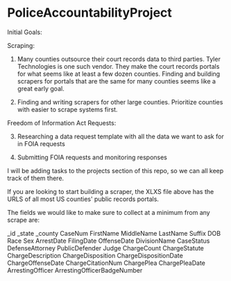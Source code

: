 # PoliceAccountabilityProject

Initial Goals:

Scraping:

1. Many counties outsource their court records data to third parties. Tyler Technologies is one such vendor. They make the court records portals for what seems like at least a few dozen counties. Finding and building scrapers for portals that are the same for many counties seems like a great early goal. 

2. Finding and writing scrapers for other large counties. Prioritize counties with easier to scrape systems first. 


Freedom of Information Act Requests:

3. Researching a data request template with all the data we want to ask for in FOIA requests

4. Submitting FOIA requests and monitoring responses


I will be adding tasks to the projects section of this repo, so we can all keep track of them there.


If you are looking to start building a scraper, the XLXS file above has the URLS of all most US counties' public records portals. 

The fields we would like to make sure to collect at a minimum from any scrape are:

_id
_state
_county
CaseNum
FirstName
MiddleName
LastName
Suffix
DOB
Race
Sex
ArrestDate
FilingDate
OffenseDate
DivisionName
CaseStatus
DefenseAttorney
PublicDefender
Judge
ChargeCount
ChargeStatute
ChargeDescription
ChargeDisposition
ChargeDispositionDate
ChargeOffenseDate
ChargeCitationNum
ChargePlea
ChargePleaDate
ArrestingOfficer
ArrestingOfficerBadgeNumber

